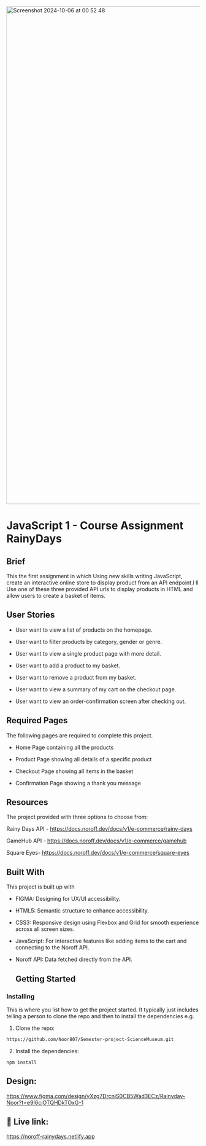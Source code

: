 




<img width="1296" alt="Screenshot 2024-10-06 at 00 52 48" src="https://github.com/user-attachments/assets/c297763d-fc19-49df-b9aa-73becf9cc575">
















# JavaScript 1 - Course Assignment RainyDays



## Brief

This the first assignment in which Using new skills writing JavaScript, create an interactive online store to display product from an API endpoint.I ll Use one of these three provided API urls to display products in HTML and allow users to create a basket of items.

## User Stories

- User want to view a list of products on the homepage.
  
- User want to filter products by category, gender or genre. 
 
- User want to view a single product page with more detail.
 
- User want to add a product to my basket.
 
- User want to remove a product from my basket.
 
- User want to view a summary of my cart on the checkout page.
  
- User want to view an order-confirmation screen after checking out.
    

## Required Pages

The following pages are required to complete this project.

- Home Page containing all the products
  
- Product Page showing all details of a specific product
 
- Checkout Page showing all items in the basket 
 
- Confirmation Page showing a thank you message


## Resources

The project provided with three options to choose from:

Rainy Days API - https://docs.noroff.dev/docs/v1/e-commerce/rainy-days

GameHub API - https://docs.noroff.dev/docs/v1/e-commerce/gamehub

Square Eyes- https://docs.noroff.dev/docs/v1/e-commerce/square-eyes



## Built With

This project is built up with 

- FIGMA: Designing for UX/UI accessibility.

- HTML5: Semantic structure to enhance accessibility.

- CSS3: Responsive design using Flexbox and Grid for smooth experience across all screen sizes.

- JavaScript: For interactive features like adding items to the cart and connecting to the Noroff API.

- Noroff API: Data fetched directly from the API.



  ## Getting Started

### Installing

This is where you list how to get the project started. It typically just includes telling a person to clone the repo and then to install the dependencies e.g.

1. Clone the repo:

```bash
https://github.com/Noor807/Semester-project-ScienceMuseum.git
```

2. Install the dependencies:

```
npm install
```



## Design:

https://www.figma.com/design/yXzg7DrcnjS0CB5Wad3ECz/Rainyday-Noor?t=e9I6cjOTQHDkTOxG-1

## 🔗 Live link:

https://noroff-rainydays.netlify.app

